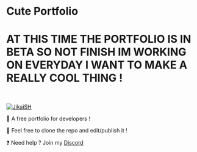 # Cute Portfolio
# AT THIS TIME THE PORTFOLIO IS IN BETA SO NOT FINISH IM WORKING ON EVERYDAY I WANT TO MAKE A REALLY COOL THING !
  <br />
    <p>
    <a href="https://jikaish.tk"><img src="https://cdn.discordapp.com/attachments/945777061891567657/962505734275367023/unknown.png" alt="JikaiSH" /></a>
  </p>

🔧 A free portfolio for developers !

🔧 Feel free to clone the repo and edit/publish it !

❓ Need help ? Join my [Discord](https://discord.gg/52Nc5Qry4t)